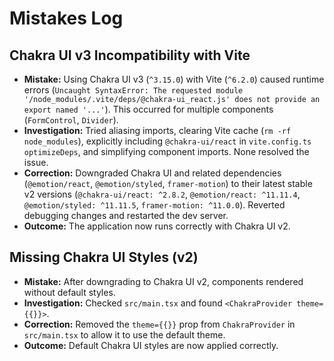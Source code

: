 # Mistakes Log

## Chakra UI v3 Incompatibility with Vite

- **Mistake:** Using Chakra UI v3 (`^3.15.0`) with Vite (`^6.2.0`) caused runtime errors (`Uncaught SyntaxError: The requested module '/node_modules/.vite/deps/@chakra-ui_react.js' does not provide an export named '...'`). This occurred for multiple components (`FormControl`, `Divider`).
- **Investigation:** Tried aliasing imports, clearing Vite cache (`rm -rf node_modules`), explicitly including `@chakra-ui/react` in `vite.config.ts optimizeDeps`, and simplifying component imports. None resolved the issue.
- **Correction:** Downgraded Chakra UI and related dependencies (`@emotion/react`, `@emotion/styled`, `framer-motion`) to their latest stable v2 versions (`@chakra-ui/react: ^2.8.2`, `@emotion/react: ^11.11.4`, `@emotion/styled: ^11.11.5`, `framer-motion: ^11.0.0`). Reverted debugging changes and restarted the dev server.
- **Outcome:** The application now runs correctly with Chakra UI v2.

## Missing Chakra UI Styles (v2)

- **Mistake:** After downgrading to Chakra UI v2, components rendered without default styles.
- **Investigation:** Checked `src/main.tsx` and found `<ChakraProvider theme={{}}>`.
- **Correction:** Removed the `theme={{}}` prop from `ChakraProvider` in `src/main.tsx` to allow it to use the default theme.
- **Outcome:** Default Chakra UI styles are now applied correctly.
